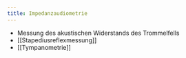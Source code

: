 ```yaml
---
title: Impedanzaudiometrie
---
```


- Messung des akustischen Widerstands des Trommelfells
- [[Stapediusreflexmessung]]
- [[Tympanometrie]]